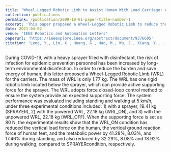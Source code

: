 ```yaml
---
title: "Wheel-Legged Robotic Limb to Assist Human With Load Carriage: An Application For Environmental Disinfection During COVID-19"
collection: publications
permalink: /publication/2009-10-01-paper-title-number-1
excerpt: 'This paper proposed a Wheel-Legged Robotic Limb to reduce the burden and save energy of human associated with load carriage during COVID-19.'
date: 2021-04-02
venue: 'IEEE Robotics and Automation Letters'
paperurl: 'https://ieeexplore.ieee.org/abstract/document/9376605'
citation: 'Leng, Y., Lin, X., Huang, G., Hao, M., Wu, J., Xiang, Y., ... & Fu, C. (2021). &quot;Wheel-legged robotic limb to assist human with load carriage: An application for environmental disinfection during COVID-19.&quot; <i>IEEE Robotics and Automation Letters</i>. <i>6</i>(2), 3695-3702.'
---
```


During COVID-19, with a heavy sprayer filled with disinfectant, the risk of infection for epidemic prevention personnel has been increased by long-term environmental disinfection. In order to reduce the burden and save energy of human, this letter proposed a Wheel-Legged Robotic Limb (WRL) for the carriers. The mass of WRL is only 1.77 kg. The WRL has one rigid robotic limb located below the sprayer, which can provide active supporting force for the sprayer. The WRL adopts force closed-loop control method to ensure the system provide an expected supporting force. The system performance was evaluated including standing and walking at 5 km/h, under three experimental conditions included: 1) with a sprayer, 19.41 kg (SPRAYER), 2) with the powered WRL, 22.18 kg (WRL_ON), and 3) with the unpowered WRL, 22.18 kg (WRL_OFF). When the supporting force is set as 80 N, the experimental results show that the WRL_ON condition has reduced the vertical load force on the human, the vertical ground reaction force of human feet, and the metabolic power by 41.28%, 8.03%, and 17.46% during standing, and also reduced by 32.29%, 8.08% and 18.92% during walking, compared to SPRAYERcondition, respectively.
